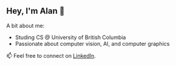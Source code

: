 ## Hey, I'm Alan 👋

A bit about me:
* Studing CS @ University of British Columbia
* Passionate about computer vision, AI, and computer graphics

📫 Feel free to connect on [LinkedIn](https://www.linkedin.com/in/therealalan).
